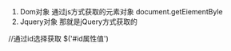 1. Dom对象
通过js方式获取的元素对象
document.getEiementByle
2. Jquery对象
那就是jQuery方式获取的

//通过id选择获取   $('#id属性值')

